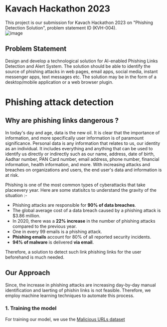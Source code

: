 # Kavach Hackathon 2023
This project is our submission for Kavach Hackathon 2023 on "Phishing Detection Solution", problem statement ID (KVH-004).<br />
![image](https://github.com/shshwtsrkr/Phishing-attack-detection/blob/master/images/kavach-logo.png)
## Problem Statement 
Design and develop a technological solution for AI-enabled Phishing Links Detection and Alert System. The solution should be able to identify the source of phishing attacks in web pages, email apps, social media, instant messenger apps, text messages etc. The solution may be in the form of a desktop/mobile application or a web browser plugin.

# Phishing attack detection
## Why are phishing links dangerous ?

In today's day and age, data is the new oil. It is clear that the importance of information, and more specifically user information is of paramount significance. Personal data is any information that relates to us, our identity as an individual. It includes everything and anything that can be used to identify us directly or indirectly such as our name, address, date of birth, Aadhar number, PAN Card number, email address, phone number, financial information, health information, and more. With increasing attacks and breaches on organizations and users, the end user's data and information is at risk.

Phishing is one of the most common types of cyberattacks that take placeevery year. Here are some statisitcs to understand the gravity of the situation :- <br />
- Phishing attacks are responsible for **90% of data breaches**.
- The global average cost of a data breach caused by a phishing attack is $3.86 million. 
- In 2020, there was a **22% increase** in the number of phishing attacks compared to the previous year.
- One in every 99 emails is a phishing attack. 
- **Phishing emails** account for 80% of all reported security incidents.
- **94% of malware** is delivered **via email**.

Therefore, a solution to detect such link phishing links for the user beforehand is much needed.

## Our Approach
Since, the increase in phishing attacks are increasing day-by-day manual identification and laerting of phishin links is not feasible.
Therefore, we employ machine learning techniques to automate this process. 

### 1. Training the model
For training our model, we use the [Malicious URLs dataset](https://www.kaggle.com/datasets/sid321axn/malicious-urls-dataset)
